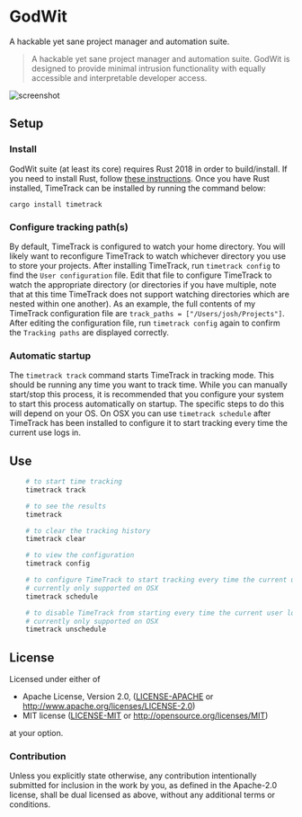 # GodWit
A hackable yet sane project manager and automation suite.


> A hackable yet sane project manager and automation suite. GodWit is designed to provide minimal intrusion functionality with equally accessible and interpretable developer access.


![screenshot](screenshot.png)

## Setup

### Install

GodWit suite (at least its core) requires Rust 2018 in order to build/install. If you need to install Rust, follow [these instructions](https://www.rust-lang.org/en-US/install.html). Once you have Rust installed, TimeTrack can be installed by running the command below:

```
cargo install timetrack
```

### Configure tracking path(s)

By default, TimeTrack is configured to watch your home directory. You will likely want to reconfigure TimeTrack to watch whichever directory you use to store your projects. After installing TimeTrack, run `timetrack config` to find the `User configuration` file. Edit that file to configure TimeTrack to watch the appropriate directory (or directories if you have multiple, note that at this time TimeTrack does not support watching directories which are nested within one another). As an example, the full contents of my TimeTrack configuration file are `track_paths = ["/Users/josh/Projects"]`. After editing the configuration file, run `timetrack config` again to confirm the `Tracking paths` are displayed correctly.

### Automatic startup

The `timetrack track` command starts TimeTrack in tracking mode. This should be running any time you want to track time. While you can manually start/stop this process, it is recommended that you configure your system to start this process automatically on startup. The specific steps to do this will depend on your OS. On OSX you can use `timetrack schedule` after TimeTrack has been installed to configure it to start tracking every time the current use logs in.  

## Use

```bash
    # to start time tracking
    timetrack track

    # to see the results
    timetrack

    # to clear the tracking history
    timetrack clear

    # to view the configuration
    timetrack config

    # to configure TimeTrack to start tracking every time the current user logs in
    # currently only supported on OSX
    timetrack schedule

    # to disable TimeTrack from starting every time the current user logs in
    # currently only supported on OSX
    timetrack unschedule
```

## License

Licensed under either of

 * Apache License, Version 2.0, ([LICENSE-APACHE](LICENSE-APACHE) or http://www.apache.org/licenses/LICENSE-2.0)
 * MIT license ([LICENSE-MIT](LICENSE-MIT) or http://opensource.org/licenses/MIT)

at your option.

### Contribution

Unless you explicitly state otherwise, any contribution intentionally submitted
for inclusion in the work by you, as defined in the Apache-2.0 license, shall be dual licensed as above, without any
additional terms or conditions.
